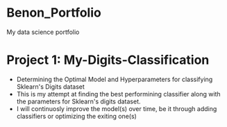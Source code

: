 # Benon_Portfolio
My data science portfolio

# Project 1: My-Digits-Classification
* Determining the Optimal Model and Hyperparameters for classifying Sklearn's Digits dataset
* This is my attempt at finding the best performining classifier along with the parameters for Sklearn's digits dataset. 
* I will continuosly improve the model(s) over time, be it through adding classifiers or optimizing the exiting one(s)
